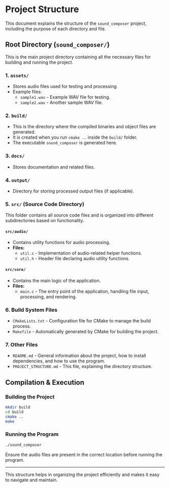 # Project Structure

This document explains the structure of the `sound_composer` project, including the purpose of each directory and file.

## **Root Directory (`sound_composer/`)**
This is the main project directory containing all the necessary files for building and running the project.

### **1. `assets/`**
- Stores audio files used for testing and processing.
- Example files:
  - `sample1.wav` - Example WAV file for testing.
  - `sample2.wav` - Another sample WAV file.

### **2. `build/`**
- This is the directory where the compiled binaries and object files are generated.
- It is created when you run `cmake ..` inside the `build/` folder.
- The executable `sound_composer` is generated here.

### **3. `docs/`**
- Stores documentation and related files.

### **4. `output/`**
- Directory for storing processed output files (if applicable).

### **5. `src/`** (Source Code Directory)
This folder contains all source code files and is organized into different subdirectories based on functionality.

#### **`src/audio/`**
- Contains utility functions for audio processing.
- **Files:**
  - `util.c` - Implementation of audio-related helper functions.
  - `util.h` - Header file declaring audio utility functions.

#### **`src/core/`**
- Contains the main logic of the application.
- **Files:**
  - `main.c` - The entry point of the application, handling file input, processing, and rendering.

### **6. Build System Files**
- `CMakeLists.txt` - Configuration file for CMake to manage the build process.
- `Makefile` - Automatically generated by CMake for building the project.

### **7. Other Files**
- `README.md` - General information about the project, how to install dependencies, and how to use the program.
- `PROJECT_STRUCTURE.md` - This file, explaining the directory structure.

## **Compilation & Execution**
### **Building the Project**
```sh
mkdir build
cd build
cmake ..
make
```

### **Running the Program**
```sh
./sound_composer
```
Ensure the audio files are present in the correct location before running the program.

---
This structure helps in organizing the project efficiently and makes it easy to navigate and maintain.

